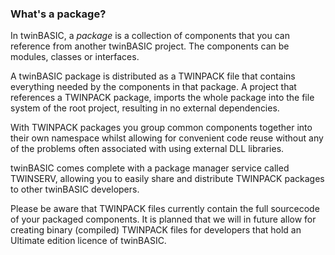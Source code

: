 ### What's a package?

In twinBASIC, a *package* is a collection of components that you can reference from another twinBASIC project.  The components can be modules, classes or interfaces.

A twinBASIC package is distributed as a TWINPACK file that contains everything needed by the components in that package.  A project that references a TWINPACK package, imports the whole package into the file system of the root project, resulting in no external dependencies.

With TWINPACK packages you group common components together into their own namespace whilst allowing for convenient code reuse without any of the problems often associated with using external DLL libraries.

twinBASIC comes complete with a package manager service called TWINSERV, allowing you to easily share and distribute TWINPACK packages to other twinBASIC developers.

Please be aware that TWINPACK files currently contain the full sourcecode of your packaged components.  It is planned that we will in future allow for creating binary (compiled) TWINPACK files for developers that hold an Ultimate edition licence of twinBASIC.